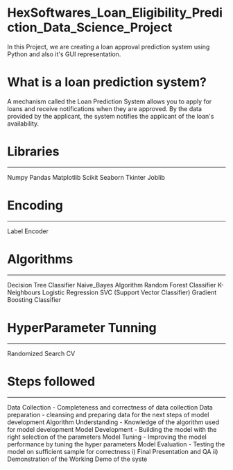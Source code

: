 # HexSoftwares_Loan_Eligibility_Prediction_Data_Science_Project

In this Project, we are creating a loan approval prediction system using Python and also it's GUI representation.

# What is a loan prediction system?
A mechanism called the Loan Prediction System allows you to apply for loans and receive notifications when they are approved. By the data provided by the applicant, the system notifies the applicant of the loan's availability.


# Libraries
----------
Numpy
Pandas
Matplotlib
Scikit
Seaborn
Tkinter
Joblib

# Encoding
----------
Label Encoder

# Algorithms
------------
Decision Tree Classifier
Naive_Bayes Algorithm
Random Forest Classifier
K-Neighbours
Logistic Regression
SVC (Support Vector Classifier)
Gradient Boosting Classifier

# HyperParameter Tunning
---------------------------
Randomized Search CV

# Steps followed
-------------------

Data Collection - Completeness and correctness of data collection
Data preparation - cleansing and preparing data for the next steps of model development
Algorithm Understanding - Knowledge of the algorithm used for model development
Model Development - Building the model with the right selection of the parameters
Model Tuning - Improving the model performance by tuning the hyper parameters
Model Evaluation - Testing the model on sufficient sample for correctness
  i) Final Presentation and QA
  ii) Demonstration of the Working Demo of the syste
